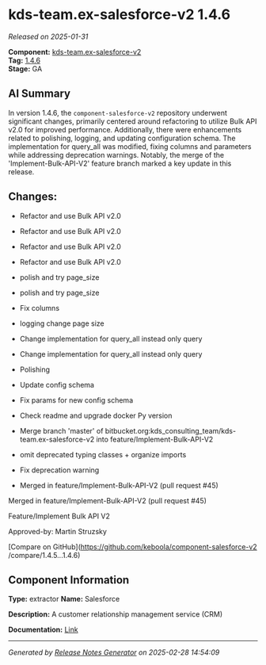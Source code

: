 #  kds-team.ex-salesforce-v2 1.4.6

_Released on 2025-01-31_

**Component:** [kds-team.ex-salesforce-v2](https://github.com/keboola/component-salesforce-v2)  
**Tag:** [1.4.6](https://github.com/keboola/component-salesforce-v2/releases/tag/1.4.6)  
**Stage:** GA


## AI Summary
In version 1.4.6, the `component-salesforce-v2` repository underwent significant changes, primarily centered around refactoring to utilize Bulk API v2.0 for improved performance. Additionally, there were enhancements related to polishing, logging, and updating configuration schema. The implementation for query_all was modified, fixing columns and parameters while addressing deprecation warnings. Notably, the merge of the 'Implement-Bulk-API-V2' feature branch marked a key update in this release.



## Changes:


- Refactor and use Bulk API v2.0 




- Refactor and use Bulk API v2.0 




- Refactor and use Bulk API v2.0 




- Refactor and use Bulk API v2.0 




- polish and try page_size 




- polish and try page_size 




- Fix columns 




- logging change page size 




- Change implementation for query_all instead only query 




- Change implementation for query_all instead only query 




- Polishing 




- Update config schema 




- Fix params for new config schema 




- Check readme and upgrade docker Py version 




- Merge branch 'master' of bitbucket.org:kds_consulting_team/kds-team.ex-salesforce-v2 into feature/Implement-Bulk-API-V2 




- omit deprecated typing classes + organize imports 




- Fix deprecation warning 




- Merged in feature/Implement-Bulk-API-V2 (pull request #45) 

Merged in feature/Implement-Bulk-API-V2 (pull request #45)

Feature/Implement Bulk API V2

Approved-by: Martin Struzsky




[Compare on GitHub](https://github.com/keboola/component-salesforce-v2
/compare/1.4.5...1.4.6)



## Component Information
**Type:** extractor
**Name:** Salesforce

**Description:** A customer relationship management service (CRM) 


**Documentation:** [Link](https://help.keboola.com/components/extractors/marketing-sales/salesforce/)



---
_Generated by [Release Notes Generator](https://github.com/keboola/release-notes-generator)
on 2025-02-28 14:54:09_